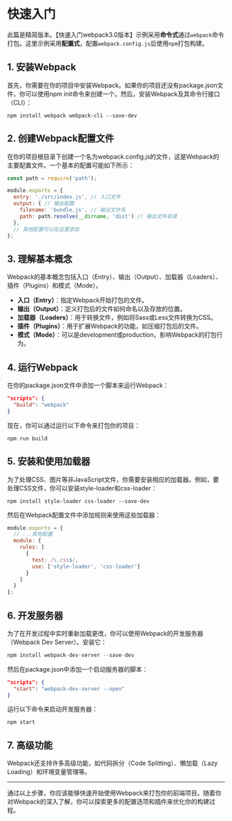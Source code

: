 # 快速入门

此篇是精简版本。【快速入门webpack3.0版本】示例采用**命令式**通过`webpack`命令打包。这里示例采用**配置式**，配置`webpack.config.js`后使用`npm`打包构建。

## 1. 安装Webpack

首先，你需要在你的项目中安装Webpack。如果你的项目还没有package.json文件，你可以使用npm init命令来创建一个。然后，安装Webpack及其命令行接口（CLI）：

```shell
npm install webpack webpack-cli --save-dev
```

## 2. 创建Webpack配置文件

在你的项目根目录下创建一个名为webpack.config.js的文件，这是Webpack的主要配置文件。一个基本的配置可能如下所示：

```js
const path = require('path');

module.exports = {
  entry: './src/index.js', // 入口文件
  output: { // 输出配置
    filename: 'bundle.js', // 输出文件名
    path: path.resolve(__dirname, 'dist') // 输出文件目录
  },
  // 其他配置可以在这里添加
};
```

## 3. 理解基本概念

Webpack的基本概念包括入口（Entry）、输出（Output）、加载器（Loaders）、插件（Plugins）和模式（Mode）。

* **入口（Entry）**：指定Webpack开始打包的文件。
* **输出（Output）**：定义打包后的文件如何命名以及存放的位置。
* **加载器（Loaders）**：用于转换文件，例如将Sass或Less文件转换为CSS。
* **插件（Plugins）**：用于扩展Webpack的功能，如压缩打包后的文件。
* **模式（Mode）**：可以是development或production，影响Webpack的打包行为。

## 4. 运行Webpack

在你的package.json文件中添加一个脚本来运行Webpack：

```json
"scripts": {
  "build": "webpack"
}
```

现在，你可以通过运行以下命令来打包你的项目：

```shell
npm run build
```

## 5. 安装和使用加载器

为了处理CSS、图片等非JavaScript文件，你需要安装相应的加载器。例如，要处理CSS文件，你可以安装style-loader和css-loader：

```shell
npm install style-loader css-loader --save-dev
```

然后在Webpack配置文件中添加规则来使用这些加载器：

```js
module.exports = {
  // ...其他配置
  module: {
    rules: [
      {
        test: /\.css$/,
        use: ['style-loader', 'css-loader']
      }
    ]
  }
};
```

## 6. 开发服务器

为了在开发过程中实时重新加载更改，你可以使用Webpack的开发服务器（Webpack Dev Server）。安装它：

```js
npm install webpack-dev-server --save-dev
```

然后在package.json中添加一个启动服务器的脚本：

```json
"scripts": {
  "start": "webpack-dev-server --open"
}
```

运行以下命令来启动开发服务器：

```shell
npm start
```

## 7. 高级功能

Webpack还支持许多高级功能，如代码拆分（Code Splitting）、懒加载（Lazy Loading）和环境变量管理等。

---

通过以上步骤，你应该能够快速开始使用Webpack来打包你的前端项目。随着你对Webpack的深入了解，你可以探索更多的配置选项和插件来优化你的构建过程。
